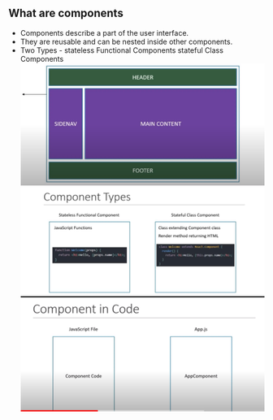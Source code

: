 

## What are components
- Components describe a part of the user interface.
- They are reusable and can be nested inside other components.
- Two Types - 
stateless Functional Components
stateful Class Components
![Example Image](components1.png)
![Example Image](components2.png)
![Example Image](components3.png)


